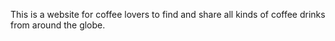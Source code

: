 This is a website for coffee lovers to find and share all kinds of coffee drinks from around the globe.
